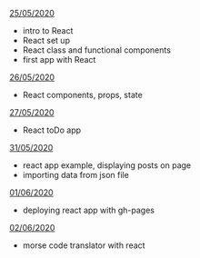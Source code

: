 [25/05/2020](may/25-05)

- intro to React
- React set up
- React class and functional components
- first app with React

[26/05/2020](may/26-05)

- React components, props, state

[27/05/2020](may/todo-list)

- React toDo app

[31/05/2020](may/31-05)

- react app example, displaying posts on page 
- importing data from json file

[01/06/2020](jun/01-06)

- deploying react app with gh-pages

[02/06/2020](jun/02-06)

- morse code translator with react



